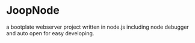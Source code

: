 JoopNode
========

a bootplate webserver project written in node.js including node debugger and auto open for easy developing. 
